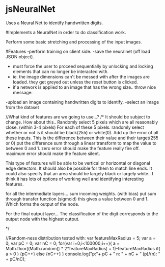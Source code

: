 # jsNeuralNet
Uses a Neural Net to identify handwritten digits.

#Implements a NeuralNet in order to do classification work. 

Perform some basic stretching and processing of the input images. 

#Features 
-perform training on client side. 
-save the neuralnet (off load JSON object).
- must force the user to proceed sequentially by unlocking and locking elements that can no longer be interacted with. 
-    ie. the image dimensions can't be messed with after the images are loaded. they get greyed out unless the reset button is clicked.
- if a network is applied to an image that has the wrong size.. throw nice message.  
 
-upload an image containing handwritten digits to identify. 
-select an image from the dataset

//What kind of features are we going to use...?
/*
It should be subject to change. 
How about this.. 
Randomly select 5 pixels which are all reasonably close. (within 3-4 pixels)
For each of these 5 pixels. randomly select whether or not is it should be black(255) or white(0). 
Add up the error of all these inputs. 
This is the difference between their value and their target(255 or 0)
put the difference sum through a linear transform to map the value to between 0 and 1. 
zero error should make the feature really fire off.
maximum error should make the feature silent.

This type of features will be able to be vertical or horizontal or diagonal edge detectors. 
It should also be possible for them to match line ends. 
It could also specify that an area should be largely black or largely white..
I think it has lots of options of working well and identifying interesting features. 

for all the intermediate layers... 
sum incoming weights. (with bias)
put sum through transfer function (sigmoid) this gives a value between 0 and 1. 
Which forms the output of the node.

For the final output layer... 
The classification of the digit corresponds to the output node with the highest output. 

*/

//Random-ness distribution tested with:
var featureMaxRadius = 5;
var a = 0;
var pC = 0;
var nC = 0;
for(var i=0;i<100000;i++){
 a = Math.floor((Math.random() * 2*featureMaxRadius) + 1)-featureMaxRadius
 if( a > 0 ) {pC++}
 else {nC++}
}
console.log("p:"+ pC + " n: " + nC + " (p)/(n): " + pC/nC);